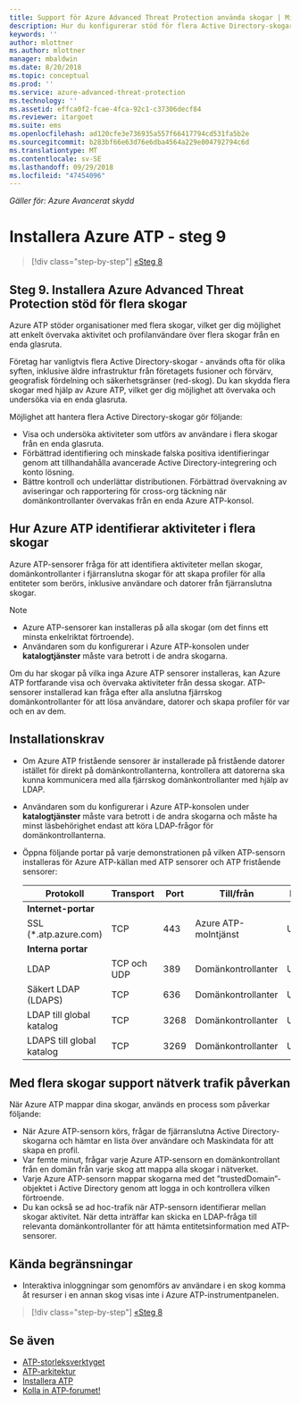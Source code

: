 ```yaml
---
title: Support för Azure Advanced Threat Protection använda skogar | Microsoft Docs
description: Hur du konfigurerar stöd för flera Active Directory-skogar i Azure ATP.
keywords: ''
author: mlottner
ms.author: mlottner
manager: mbaldwin
ms.date: 8/20/2018
ms.topic: conceptual
ms.prod: ''
ms.service: azure-advanced-threat-protection
ms.technology: ''
ms.assetid: effca0f2-fcae-4fca-92c1-c37306decf84
ms.reviewer: itargoet
ms.suite: ems
ms.openlocfilehash: ad120cfe3e736935a557f66417794cd531fa5b2e
ms.sourcegitcommit: b283bf66e63d76e6dba4564a229e804792794c6d
ms.translationtype: MT
ms.contentlocale: sv-SE
ms.lasthandoff: 09/29/2018
ms.locfileid: "47454096"
---
```

*Gäller för: Azure Avancerat skydd*

# <a name="install-azure-atp---step-9"></a>Installera Azure ATP - steg 9

> [!div class="step-by-step"]
> [«Steg 8](install-atp-step8-samr.md)

## <a name="step-9--set-up-azure-advanced-threat-protection-multi-forest-support"></a>Steg 9.  Installera Azure Advanced Threat Protection stöd för flera skogar

Azure ATP stöder organisationer med flera skogar, vilket ger dig möjlighet att enkelt övervaka aktivitet och profilanvändare över flera skogar från en enda glasruta. 

Företag har vanligtvis flera Active Directory-skogar - används ofta för olika syften, inklusive äldre infrastruktur från företagets fusioner och förvärv, geografisk fördelning och säkerhetsgränser (red-skog). Du kan skydda flera skogar med hjälp av Azure ATP, vilket ger dig möjlighet att övervaka och undersöka via en enda glasruta.

Möjlighet att hantera flera Active Directory-skogar gör följande:
-   Visa och undersöka aktiviteter som utförs av användare i flera skogar från en enda glasruta. 
-   Förbättrad identifiering och minskade falska positiva identifieringar genom att tillhandahålla avancerade Active Directory-integrering och konto lösning. 
-   Bättre kontroll och underlättar distributionen. Förbättrad övervakning av aviseringar och rapportering för cross-org täckning när domänkontrollanter övervakas från en enda Azure ATP-konsol.


## <a name="how-azure-atp-detects-activities-across-multiple-forests"></a>Hur Azure ATP identifierar aktiviteter i flera skogar 

Azure ATP-sensorer fråga för att identifiera aktiviteter mellan skogar, domänkontrollanter i fjärranslutna skogar för att skapa profiler för alla entiteter som berörs, inklusive användare och datorer från fjärranslutna skogar. 

> [!NOTE]
> - Azure ATP-sensorer kan installeras på alla skogar (om det finns ett minsta enkelriktat förtroende).
> - Användaren som du konfigurerar i Azure ATP-konsolen under **katalogtjänster** måste vara betrott i de andra skogarna.


Om du har skogar på vilka inga Azure ATP sensorer installeras, kan Azure ATP fortfarande visa och övervaka aktiviteter från dessa skogar. ATP-sensorer installerad kan fråga efter alla anslutna fjärrskog domänkontrollanter för att lösa användare, datorer och skapa profiler för var och en av dem. 

## <a name="installation-requirements"></a>Installationskrav 

-   Om Azure ATP fristående sensorer är installerade på fristående datorer istället för direkt på domänkontrollanterna, kontrollera att datorerna ska kunna kommunicera med alla fjärrskog domänkontrollanter med hjälp av LDAP. 
- Användaren som du konfigurerar i Azure ATP-konsolen under **katalogtjänster** måste vara betrott i de andra skogarna och måste ha minst läsbehörighet endast att köra LDAP-frågor för domänkontrollanterna.

- Öppna följande portar på varje demonstrationen på vilken ATP-sensorn installeras för Azure ATP-källan med ATP sensorer och ATP fristående sensorer:

 
  |Protokoll|Transport|Port|Till/från|Riktning|
  |----|----|----|----|----|
  |**Internet-portar**||||
  |SSL (*.atp.azure.com)|TCP|443|Azure ATP-molntjänst|Utgående|
  |**Interna portar**||||           
  |LDAP|TCP och UDP|389|Domänkontrollanter|Utgående|
  |Säkert LDAP (LDAPS)|TCP|636|Domänkontrollanter|Utgående|
  |LDAP till global katalog|TCP|3268|Domänkontrollanter|Utgående|
  |LDAPS till global katalog|TCP|3269|Domänkontrollanter|Utgående|


## <a name="multi-forest-support-network-traffic-impact"></a>Med flera skogar support nätverk trafik påverkan 

När Azure ATP mappar dina skogar, används en process som påverkar följande:

-   När Azure ATP-sensorn körs, frågar de fjärranslutna Active Directory-skogarna och hämtar en lista över användare och Maskindata för att skapa en profil.
-   Var femte minut, frågar varje Azure ATP-sensorn en domänkontrollant från en domän från varje skog att mappa alla skogar i nätverket.
-   Varje Azure ATP-sensorn mappar skogarna med det ”trustedDomain”-objektet i Active Directory genom att logga in och kontrollera vilken förtroende.
-   Du kan också se ad hoc-trafik när ATP-sensorn identifierar mellan skogar aktivitet. När detta inträffar kan skicka en LDAP-fråga till relevanta domänkontrollanter för att hämta entitetsinformation med ATP-sensorer. 

## <a name="known-limitations"></a>Kända begränsningar
-   Interaktiva inloggningar som genomförs av användare i en skog komma åt resurser i en annan skog visas inte i Azure ATP-instrumentpanelen.


> [!div class="step-by-step"]
> [«Steg 8](install-atp-step8-samr.md)


## <a name="see-also"></a>Se även
- [ATP-storleksverktyget](http://aka.ms/aatpsizingtool)
- [ATP-arkitektur](atp-architecture.md)
- [Installera ATP](install-atp-step1.md)
- [Kolla in ATP-forumet!](https://aka.ms/azureatpcommunity)


